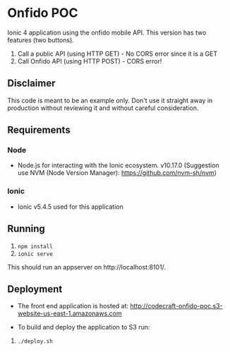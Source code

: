 # Onfido POC

Ionic 4 application using the onfido mobile API. This version has two features (two buttons).
1) Call a public API (using HTTP GET) - No CORS error since it is a GET
2) Call Onfido API (using HTTP POST) - CORS error!

## Disclaimer

This code is meant to be an example only.
Don't use it straight away in production without reviewing it and without careful consideration.

## Requirements

### Node

- Node.js for interacting with the Ionic ecosystem. v10.17.0 (Suggestion use NVM (Node Version Manager): https://github.com/nvm-sh/nvm)

### Ionic

- Ionic v5.4.5 used for this application

## Running

1. `npm install`
2. `ionic serve`

This should run an appserver on http://localhost:8101/.

## Deployment

- The front end application is hosted at: http://codecraft-onfido-poc.s3-website-us-east-1.amazonaws.com

- To build and deploy the application to S3 run:
1. `./deploy.sh`
